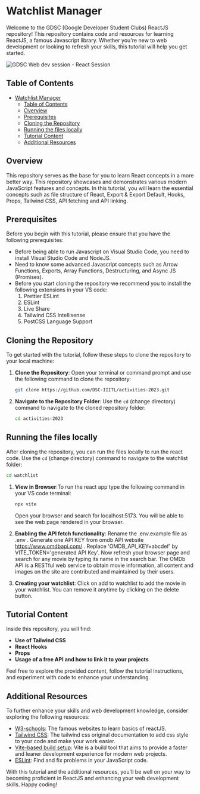 # Watchlist Manager

Welcome to the GDSC (Google Developer Student Clubs) ReactJS repository! This repository contains code and resources for learning ReactJS, a famous Javascript library. Whether you're new to web development or looking to refresh your skills, this tutorial will help you get started.

![GDSC Web dev session - React Session](https://github.com/DSC-IIITL/activities-2023/assets/119890674/eb3eb9ef-a0eb-4d4f-a94a-86698fb17dfa)

## Table of Contents

- [Watchlist Manager](#watchlist-manager)
  - [Table of Contents](#table-of-contents)
  - [Overview](#overview)
  - [Prerequisites](#prerequisites)
  - [Cloning the Repository](#cloning-the-repository)
  - [Running the files locally](#running-the-files-locally)
  - [Tutorial Content](#tutorial-content)
  - [Additional Resources](#additional-resources)

## Overview

This repository serves as the base for you to learn React concepts in a more better way. This repository showcases and demonstrates various modern JavaScript features and concepts.
In this tutorial, you will learn the essential concepts such as file structure of React, Export & Export Default, Hooks, Props, Tailwind CSS, API fetching and API linking.

## Prerequisites

Before you begin with this tutorial, please ensure that you have the following prerequisites:

- Before being able to run Javascript on Visual Studio Code, you need to install Visual Studio Code and NodeJS.
- Need to know some advanced Javascript concepts such as Arrow Functions, Exports, Array Functions, Destructuring, and Async JS (Promises).
- Before you start cloning the repository we recommend you to install the following extensions in your VS code:
  1. Prettier ESLint
  2. ESLint
  3. Live Share
  4. Tailwind CSS Intellisense
  5. PostCSS Language Support

## Cloning the Repository

To get started with the tutorial, follow these steps to clone the repository to your local machine:

1. **Clone the Repository**: Open your terminal or command prompt and use the following command to clone the repository:

   ```bash
   git clone https://github.com/DSC-IIITL/activities-2023.git
   ```

2. **Navigate to the Repository Folder**: Use the `cd` (change directory) command to navigate to the cloned repository folder:

   ```bash
   cd activities-2023
   ```

## Running the files locally

After cloning the repository, you can run the files locally to run the react code. Use the `cd` (change directory) command to navigate to the watchlist folder:

```bash
cd watchlist
```

1. **View in Browser**:To run the react app type the following command in your VS code terminal:

   ```bash
   npx vite
   ```

   Open your browser and search for localhost:5173. You will be able to see the web page rendered in your browser.

2. **Enabling the API fetch functionality**: Rename the .env.example file as .env . Generate one API KEY from omdb API website https://www.omdbapi.com/ . Replace 'OMDB_API_KEY=abcdef' by VITE_TOKEN='generated API Key'. Now refresh your browser page and search for any movie by typing its name in the search bar. The OMDb API is a RESTful web service to obtain movie information, all content and images on the site are contributed and maintained by their users.

3. **Creating your watchlist**: Click on add to watchlist to add the movie in your watchlist. You can remove it anytime by clicking on the delete button.

## Tutorial Content

Inside this repository, you will find:

- **Use of Tailwind CSS**
- **React Hooks**
- **Props**
- **Usage of a free API and how to link it to your projects**

Feel free to explore the provided content, follow the tutorial instructions, and experiment with code to enhance your understanding.

## Additional Resources

To further enhance your skills and web development knowledge, consider exploring the following resources:

- [W3-schools](https://www.w3schools.com/REACT/DEFAULT.ASP): The famous websites to learn basics of reactJS.
- [Tailwind CSS](https://tailwindcss.com/docs/installation): The tailwind css original documentation to add css style to your code and make your work easier.
- [Vite-based build setup](https://vitejs.dev/guide/): Vite is a build tool that aims to provide a faster and leaner development experience for modern web projects.
- [ESLint](https://eslint.org/): Find and fix problems in your JavaScript code.

With this tutorial and the additional resources, you'll be well on your way to becoming proficient in ReactJS and enhancing your web development skills. Happy coding!
